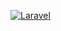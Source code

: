 [![Laravel](https://github.com/agungdh/filament-test/actions/workflows/laravel.yml/badge.svg)](https://github.com/agungdh/filament-test/actions/workflows/laravel.yml)